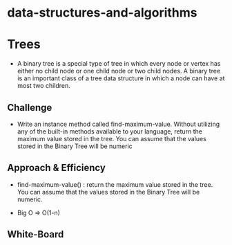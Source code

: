 # data-structures-and-algorithms

# Trees
- A binary tree is a special type of tree in which every node or vertex has either no child node or one child node or two child nodes. A binary tree is an important class of a tree data structure in which a node can have at most two children.

## Challenge
- Write an instance method called find-maximum-value. Without utilizing any of the built-in methods available to your language, return the maximum value stored in the tree. You can assume that the values stored in the Binary Tree will be numeric

## Approach & Efficiency
- find-maximum-value() :  return the maximum value stored in the tree. You can assume that the values stored in the Binary Tree will be numeric. 

- Big O => O(1-n)

## White-Board
